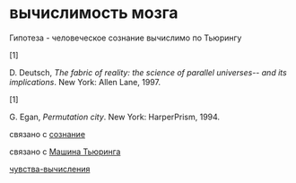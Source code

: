 # вычислимость мозга
Гипотеза - человеческое сознание вычислимо по Тьюрингу

\[1\]

D. Deutsch, _The fabric of reality: the science of parallel universes-- and its implications_. New York: Allen Lane, 1997.

\[1\]

G. Egan, _Permutation city_. New York: HarperPrism, 1994.

связано с [сознание](%D1%81%D0%BE%D0%B7%D0%BD%D0%B0%D0%BD%D0%B8%D0%B5)

связано с [Машина Тьюринга](%D0%9C%D0%B0%D1%88%D0%B8%D0%BD%D0%B0%20%D0%A2%D1%8C%D1%8E%D1%80%D0%B8%D0%BD%D0%B3%D0%B0)

[чувства-вычисления](%D1%87%D1%83%D0%B2%D1%81%D1%82%D0%B2%D0%B0-%D0%B2%D1%8B%D1%87%D0%B8%D1%81%D0%BB%D0%B5%D0%BD%D0%B8%D1%8F)